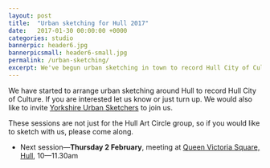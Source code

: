 ```yaml
---
layout: post
title:  "Urban sketching for Hull 2017"
date:   2017-01-30 00:00:00 +0000
categories: studio
bannerpic: header6.jpg
bannerpicsmall: header6-small.jpg
permalink: /urban-sketching/
excerpt: We've begun urban sketching in town to record Hull City of Culture, starting Thurs 2 February. 
---
```


We have started to arrange urban sketching around Hull to record Hull City of Culture. If you are interested let us know or just turn up. We would also like to invite <a href="https://www.facebook.com/groups/urbansketchersyorkshire/" title="Yorkshire Urban Sketchers Facebook group">Yorkshire Urban Sketchers</a> to join us.

These sessions are not just for the Hull Art Circle group, so if you would like to sketch with us, please come along.

* Next session—<strong>Thursday 2 February</strong>, meeting at <a href="https://www.google.co.uk/maps/place/Queen+Victoria+Square/@53.7437239,-0.3391258,15z/data=!4m5!3m4!1s0x0:0x4c526d9906d88560!8m2!3d53.7437239!4d-0.3391258" title="Google map of Queen Victoria Square, Hull">Queen Victoria Square, Hull</a>, 10—11.30am
